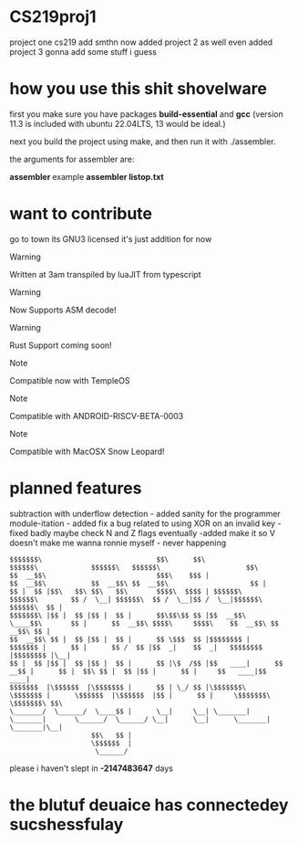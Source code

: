# CS219proj1
project one cs219 add smthn
now added project 2 as well
even added project 3
gonna add some stuff i guess

# how you use this shit shovelware
first you make sure you have packages **build-essential** and **gcc** (version 11.3 is included with ubuntu 22.04LTS, 13 would be ideal.)

next you build the project using make, and then run it with ./assembler.

the arguments for assembler are:

**assembler <file>** example **assembler listop.txt**

# want to contribute
go to town its GNU3 licensed it's just addition for now
> [!WARNING]
> Written at 3am transpiled by luaJIT from typescript

> [!WARNING]
> Now Supports ASM decode!

> [!WARNING]
> Rust Support coming soon!

> [!NOTE]
> Compatible now with TempleOS 

> [!NOTE]
> Compatible with ANDROID-RISCV-BETA-0003

> [!NOTE]
> Compatible with MacOSX Snow Leopard!

# planned features
subtraction with underflow detection - added
sanity for the programmer
module-itation - added
fix a bug related to using XOR on an invalid key - fixed badly
maybe check N and Z flags eventually -added
make it so V doesn't make me wanna ronnie myself - never happening

```
$$$$$$$\                            $$\      $$\                                  $$$$$$\             $$$$$$\   $$$$$$\                     $$\ 
$$  __$$\                           $$$\    $$$ |                                $$  __$$\           $$  __$$\ $$  __$$\                    $$ |
$$ |  $$ |$$\   $$\ $$\   $$\       $$$$\  $$$$ | $$$$$$\         $$$$$$\        $$ /  \__| $$$$$$\  $$ /  \__|$$ /  \__|$$$$$$\   $$$$$$\  $$ |
$$$$$$$\ |$$ |  $$ |$$ |  $$ |      $$\$$\$$ $$ |$$  __$$\        \____$$\       $$ |      $$  __$$\ $$$$\     $$$$\    $$  __$$\ $$  __$$\ $$ |
$$  __$$\ $$ |  $$ |$$ |  $$ |      $$ \$$$  $$ |$$$$$$$$ |       $$$$$$$ |      $$ |      $$ /  $$ |$$  _|    $$  _|   $$$$$$$$ |$$$$$$$$ |\__|
$$ |  $$ |$$ |  $$ |$$ |  $$ |      $$ |\$  /$$ |$$   ____|      $$  __$$ |      $$ |  $$\ $$ |  $$ |$$ |      $$ |     $$   ____|$$   ____|    
$$$$$$$  |\$$$$$$  |\$$$$$$$ |      $$ | \_/ $$ |\$$$$$$$\       \$$$$$$$ |      \$$$$$$  |\$$$$$$  |$$ |      $$ |     \$$$$$$$\ \$$$$$$$\ $$\ 
\_______/  \______/  \____$$ |      \__|     \__| \_______|       \_______|       \______/  \______/ \__|      \__|      \_______| \_______|\__|
                    $$\   $$ |                                                                                                                  
                    \$$$$$$  |                                                                                                                  
                     \______/                                                                                                                   
```
please i haven't slept in **-2147483647** days
# the blutuf deuaice has connectedey sucshessfulay
